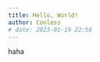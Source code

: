 ```yaml
---
title: Hello, World!
author: Conless
# date: 2023-01-19 22:56
---
```


haha

<!-- 欢迎来到 [Conless 的新博客](https://conless.life)！本博客使用 [Hexo](https://hexo.io) 搭建，采用了 [Shoka](https://shoka.lostyu.me/) 主题，希望大家喜欢。

## 搭建过程

### 安装并配置 Hexo

1. 安装 Git, Node
2. 安装 hexo-cli
```bash
npm install -g hexo-cli
```
3. 初始化项目
```bash
hexo init conless.github.io
cd conless.github.io
npm install
hexo server
```
4. 接下来就可以通过访问 https://localhost:4000 访问博客了.

### 配置 Shoka

首先安装主题与依赖插件
```bash
git clone https://github.com/amehime/hexo-theme-shoka.git ./themes/shoka
npm install --save hexo-renderer-multi-markdown-it hexo-autoprefixer hexo-algoliasearch hexo-symbols-count-time hexo-feed
```
再修改站点配置
```yml
theme: shoka
```
并新建 _config.shoka.yml

接下来可以进行相关配置，完成后通过
```bash
hexo g -d
```
传到远端即完成了建站。

### GitHub Pages 与自定义域名
```cpp
// TODO
```

## Blog 更新日志与计划

### TODO

upd on 23/01/19
1. 博文和图片的迁移
2. 完善前端配置
3. 补笔记

### 日志

23/01/19：将博客迁移到了 GitHub Pages，并通过 Hexo + Shoka 进行配置
23/12/24：停止 wpbox 续费
22/12/10：因为 wpbox 托管更换域名，博客访问中断
22/09/03：将博客内容备份在了微信公众号
22/06/12：更新了 wordpress 主题
22/01/24：将博客迁移到了 wpbox 进行 wordpress 托管
21/02/06：博客停止更新
20/09/04：Luogu 博客开始进行同步更新
19/08/13：将博客迁移到了 cnblogs
16/12/02：在 csdn 建立了第一个博客 -->

